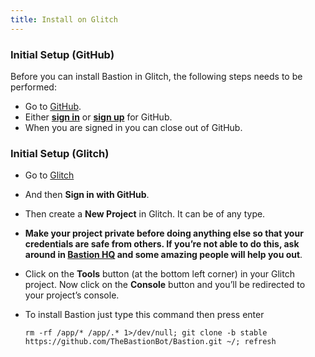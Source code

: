 ```yaml
---
title: Install on Glitch
---
```


### Initial Setup (GitHub)

Before you can install Bastion in Glitch, the following steps needs to be
performed:

* Go to [GitHub](https://github.com).
* Either [**sign in**](https://github.com/login) or
  [**sign up**](https://github.com/join) for GitHub.
* When you are signed in you can close out of GitHub.

### Initial Setup (Glitch)

* Go to [Glitch](https://glitch.com)
* And then **Sign in with GitHub**.
* Then create a **New Project** in Glitch. It can be of any type.
* **Make your project private before doing anything else so that your
  credentials are safe from others. If you’re not able to do this, ask around
  in [Bastion HQ](https://discord.gg/fzx8fkt) and some amazing people
  will help you out**.
* Click on the **Tools** button (at the bottom left corner) in your Glitch project.
  Now click on the **Console**
  button and you’ll be redirected to your project’s console.
* To install Bastion just type this command then press enter

  ```text
  rm -rf /app/* /app/.* 1>/dev/null; git clone -b stable https://github.com/TheBastionBot/Bastion.git ~/; refresh
  ```
